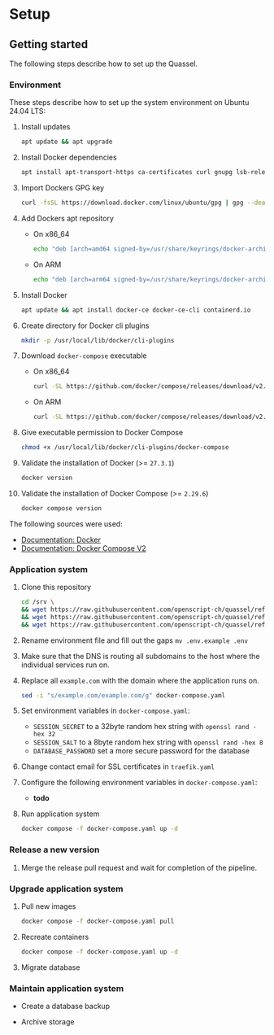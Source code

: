 # Setup

## Getting started

The following steps describe how to set up the Quassel.

### Environment

These steps describe how to set up the system environment on Ubuntu 24.04 LTS:

1. Install updates

   ```bash
   apt update && apt upgrade
   ```

1. Install Docker dependencies

   ```bash
   apt install apt-transport-https ca-certificates curl gnupg lsb-release
   ```

1. Import Dockers GPG key

   ```bash
   curl -fsSL https://download.docker.com/linux/ubuntu/gpg | gpg --dearmor -o /usr/share/keyrings/docker-archive-keyring.gpg
   ```

1. Add Dockers apt repository
   - On x86_64

     ```bash
     echo "deb [arch=amd64 signed-by=/usr/share/keyrings/docker-archive-keyring.gpg] https://download.docker.com/linux/ubuntu $(lsb_release -cs) stable" | tee /etc/apt/sources.list.d/docker.list > /dev/null
     ```

   - On ARM

     ```bash
     echo "deb [arch=arm64 signed-by=/usr/share/keyrings/docker-archive-keyring.gpg] https://download.docker.com/linux/ubuntu $(lsb_release -cs) stable" | tee /etc/apt/sources.list.d/docker.list > /dev/null
     ```

1. Install Docker

   ```bash
   apt update && apt install docker-ce docker-ce-cli containerd.io
   ```

1. Create directory for Docker cli plugins

   ```bash
   mkdir -p /usr/local/lib/docker/cli-plugins
   ```

1. Download `docker-compose` executable
   - On x86_64

     ```bash
     curl -SL https://github.com/docker/compose/releases/download/v2.29.6/docker-compose-linux-x86_64 -o /usr/local/lib/docker/cli-plugins/docker-compose
     ```

   - On ARM

     ```bash
     curl -SL https://github.com/docker/compose/releases/download/v2.29.6/docker-compose-linux-aarch64 -o /usr/local/lib/docker/cli-plugins/docker-compose
     ```

1. Give executable permission to Docker Compose

   ```bash
   chmod +x /usr/local/lib/docker/cli-plugins/docker-compose
   ```

1. Validate the installation of Docker (>= `27.3.1`)

   ```bash
   docker version
   ```

1. Validate the installation of Docker Compose (>= `2.29.6`)

   ```bash
   docker compose version
   ```

The following sources were used:

- [Documentation: Docker](https://docs.docker.com/engine/install/ubuntu/)
- [Documentation: Docker Compose V2](https://docs.docker.com/compose/cli-command/#installing-compose-v2)

### Application system

1. Clone this repository

   ```bash
   cd /srv \
   && wget https://raw.githubusercontent.com/openscript-ch/quassel/refs/heads/main/docs/examples/docker-compose.yaml \
   && wget https://raw.githubusercontent.com/openscript-ch/quassel/refs/heads/main/docs/examples/traefik.yaml \
   && wget https://raw.githubusercontent.com/openscript-ch/quassel/refs/heads/main/docs/examples/.env.example
   ```

1. Rename environment file and fill out the gaps `mv .env.example .env`
1. Make sure that the DNS is routing all subdomains to the host where the individual services run on.
1. Replace all `example.com` with the domain where the application runs on.

   ```bash
   sed -i "s/example.com/example.com/g" docker-compose.yaml
   ```

1. Set environment variables in `docker-compose.yaml`:
   - `SESSION_SECRET` to a 32byte random hex string with `openssl rand -hex 32`
   - `SESSION_SALT` to a 8byte random hex string with `openssl rand -hex 8`
   - `DATABASE_PASSWORD` set a more secure password for the database
1. Change contact email for SSL certificates in `traefik.yaml`
1. Configure the following environment variables in `docker-compose.yaml`:
   - **todo**
1. Run application system

   ```bash
   docker compose -f docker-compose.yaml up -d
   ```

### Release a new version

1. Merge the release pull request and wait for completion of the pipeline.

### Upgrade application system

1. Pull new images

   ```bash
   docker compose -f docker-compose.yaml pull
   ```

1. Recreate containers

   ```bash
   docker compose -f docker-compose.yaml up -d
   ```

1. Migrate database

### Maintain application system

- Create a database backup

- Archive storage

